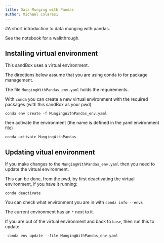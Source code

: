 ```yaml
---
title: Data Munging with Pandas
author: Michael Colaresi
---
```


#A short introduction to data munging with pandas.

See the notebook for a walkthrough.

## Installing virtual environment

This sandBox uses a virtual environment.

The directions below assume that you are using conda to for package management.

The file `MungingWithPandas_env.yaml` holds the requirements.

With `conda` you can create a new virtual environment with the required packages (with this sandBox as your pwd)

`conda env create -f MungingWithPandas_env.yaml`

then activate the environment (the name is defined in the yaml environment file)

`conda activate MungingWithPandas`

## Updating vitual environment

If you make changes to the `MungingWithPandas_env.yaml` then you need to update the virtual environment.

This can be done, from the pwd, by first deactivating the virtual environment, if you have it running:

`conda deactivate`

You can check what environment you are in with `conda info --envs`

The current environment has an `*` next to it.

If you are out of the virtual environment and back to `base`, then run this to update

` conda env update --file MungingWithPandas_env.yaml`
